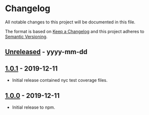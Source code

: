 # Changelog
All notable changes to this project will be documented in this file.

The format is based on [Keep a Changelog](http://keepachangelog.com/)
and this project adheres to [Semantic Versioning](http://semver.org/).

[Unreleased]: https://github.com/digipolisantwerp/authz_module_nodejs/compare/v1.0.0...HEAD
## [Unreleased] - yyyy-mm-dd


[1.0.1]: https://github.com/digipolisantwerp/authz_module_nodejs/tree/v1.0.1
## [1.0.1] - 2019-12-11

- Initial release contained nyc test coverage files.

[1.0.0]: https://github.com/digipolisantwerp/authz_module_nodejs/tree/v1.0.0
## [1.0.0] - 2019-12-11

- Initial release to npm.
